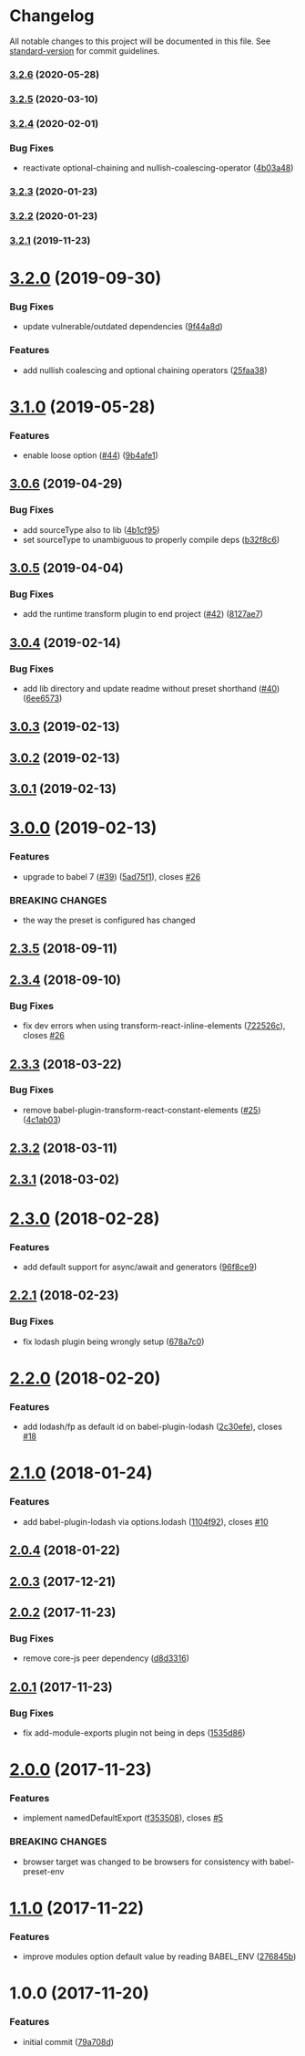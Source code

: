 # Changelog

All notable changes to this project will be documented in this file. See [standard-version](https://github.com/conventional-changelog/standard-version) for commit guidelines.

### [3.2.6](https://github.com/moxystudio/babel-preset/compare/v3.2.5...v3.2.6) (2020-05-28)

### [3.2.5](https://github.com/moxystudio/babel-preset/compare/v3.2.4...v3.2.5) (2020-03-10)

### [3.2.4](https://github.com/moxystudio/babel-preset/compare/v3.2.3...v3.2.4) (2020-02-01)


### Bug Fixes

* reactivate optional-chaining and nullish-coalescing-operator ([4b03a48](https://github.com/moxystudio/babel-preset/commit/4b03a4820b68e9c7ea9224b22b3c885a14c27e66))

### [3.2.3](https://github.com/moxystudio/babel-preset/compare/v3.2.2...v3.2.3) (2020-01-23)

### [3.2.2](https://github.com/moxystudio/babel-preset/compare/v3.2.1...v3.2.2) (2020-01-23)

### [3.2.1](https://github.com/moxystudio/babel-preset/compare/v3.2.0...v3.2.1) (2019-11-23)

<a name="3.2.0"></a>
# [3.2.0](https://github.com/moxystudio/babel-preset/compare/v3.1.0...v3.2.0) (2019-09-30)


### Bug Fixes

* update vulnerable/outdated dependencies ([9f44a8d](https://github.com/moxystudio/babel-preset/commit/9f44a8d))


### Features

* add nullish coalescing and optional chaining operators ([25faa38](https://github.com/moxystudio/babel-preset/commit/25faa38))



<a name="3.1.0"></a>
# [3.1.0](https://github.com/moxystudio/babel-preset/compare/v3.0.6...v3.1.0) (2019-05-28)


### Features

* enable loose option ([#44](https://github.com/moxystudio/babel-preset/issues/44)) ([9b4afe1](https://github.com/moxystudio/babel-preset/commit/9b4afe1))



<a name="3.0.6"></a>
## [3.0.6](https://github.com/moxystudio/babel-preset/compare/v3.0.5...v3.0.6) (2019-04-29)


### Bug Fixes

* add sourceType also to lib ([4b1cf95](https://github.com/moxystudio/babel-preset/commit/4b1cf95))
* set sourceType to unambiguous to properly compile deps ([b32f8c6](https://github.com/moxystudio/babel-preset/commit/b32f8c6))



<a name="3.0.5"></a>
## [3.0.5](https://github.com/moxystudio/babel-preset/compare/v3.0.4...v3.0.5) (2019-04-04)


### Bug Fixes

* add the runtime transform plugin to end project ([#42](https://github.com/moxystudio/babel-preset/issues/42)) ([8127ae7](https://github.com/moxystudio/babel-preset/commit/8127ae7))



<a name="3.0.4"></a>
## [3.0.4](https://github.com/moxystudio/babel-preset/compare/v3.0.3...v3.0.4) (2019-02-14)


### Bug Fixes

* add lib directory and update readme without preset shorthand ([#40](https://github.com/moxystudio/babel-preset/issues/40)) ([6ee6573](https://github.com/moxystudio/babel-preset/commit/6ee6573))



<a name="3.0.3"></a>
## [3.0.3](https://github.com/moxystudio/babel-preset/compare/v3.0.2...v3.0.3) (2019-02-13)



<a name="3.0.2"></a>
## [3.0.2](https://github.com/moxystudio/babel-preset/compare/v3.0.1...v3.0.2) (2019-02-13)



<a name="3.0.1"></a>
## [3.0.1](https://github.com/moxystudio/babel-preset/compare/v3.0.0...v3.0.1) (2019-02-13)



<a name="3.0.0"></a>
# [3.0.0](https://github.com/moxystudio/babel-preset/compare/v2.3.5...v3.0.0) (2019-02-13)


### Features

* upgrade to babel 7 ([#39](https://github.com/moxystudio/babel-preset/issues/39)) ([5ad75f1](https://github.com/moxystudio/babel-preset/commit/5ad75f1)), closes [#26](https://github.com/moxystudio/babel-preset/issues/26)


### BREAKING CHANGES

* the way the preset is configured has changed



<a name="2.3.5"></a>
## [2.3.5](https://github.com/moxystudio/babel-preset/compare/v2.3.4...v2.3.5) (2018-09-11)



<a name="2.3.4"></a>
## [2.3.4](https://github.com/moxystudio/babel-preset/compare/v2.3.3...v2.3.4) (2018-09-10)


### Bug Fixes

* fix dev errors when using transform-react-inline-elements ([722526c](https://github.com/moxystudio/babel-preset/commit/722526c)), closes [#26](https://github.com/moxystudio/babel-preset/issues/26)



<a name="2.3.3"></a>
## [2.3.3](https://github.com/moxystudio/babel-preset/compare/v2.3.2...v2.3.3) (2018-03-22)


### Bug Fixes

* remove babel-plugin-transform-react-constant-elements ([#25](https://github.com/moxystudio/babel-preset/issues/25)) ([4c1ab03](https://github.com/moxystudio/babel-preset/commit/4c1ab03))



<a name="2.3.2"></a>
## [2.3.2](https://github.com/moxystudio/babel-preset/compare/v2.3.1...v2.3.2) (2018-03-11)



<a name="2.3.1"></a>
## [2.3.1](https://github.com/moxystudio/babel-preset/compare/v2.3.0...v2.3.1) (2018-03-02)



<a name="2.3.0"></a>
# [2.3.0](https://github.com/moxystudio/babel-preset/compare/v2.2.1...v2.3.0) (2018-02-28)


### Features

* add default support for async/await and generators ([96f8ce9](https://github.com/moxystudio/babel-preset/commit/96f8ce9))



<a name="2.2.1"></a>
## [2.2.1](https://github.com/moxystudio/babel-preset/compare/v2.2.0...v2.2.1) (2018-02-23)


### Bug Fixes

* fix lodash plugin being wrongly setup ([678a7c0](https://github.com/moxystudio/babel-preset/commit/678a7c0))



<a name="2.2.0"></a>
# [2.2.0](https://github.com/moxystudio/babel-preset/compare/v2.1.0...v2.2.0) (2018-02-20)


### Features

* add lodash/fp as default id on babel-plugin-lodash ([2c30efe](https://github.com/moxystudio/babel-preset/commit/2c30efe)), closes [#18](https://github.com/moxystudio/babel-preset/issues/18)



<a name="2.1.0"></a>
# [2.1.0](https://github.com/moxystudio/babel-preset/compare/v2.0.4...v2.1.0) (2018-01-24)


### Features

* add babel-plugin-lodash via options.lodash ([1104f92](https://github.com/moxystudio/babel-preset/commit/1104f92)), closes [#10](https://github.com/moxystudio/babel-preset/issues/10)



<a name="2.0.4"></a>
## [2.0.4](https://github.com/moxystudio/babel-preset/compare/v2.0.3...v2.0.4) (2018-01-22)



<a name="2.0.3"></a>
## [2.0.3](https://github.com/moxystudio/babel-preset/compare/v2.0.2...v2.0.3) (2017-12-21)



<a name="2.0.2"></a>
## [2.0.2](https://github.com/moxystudio/babel-preset/compare/v2.0.1...v2.0.2) (2017-11-23)


### Bug Fixes

* remove core-js peer dependency ([d8d3316](https://github.com/moxystudio/babel-preset/commit/d8d3316))



<a name="2.0.1"></a>
## [2.0.1](https://github.com/moxystudio/babel-preset/compare/v2.0.0...v2.0.1) (2017-11-23)


### Bug Fixes

* fix add-module-exports plugin not being in deps ([1535d86](https://github.com/moxystudio/babel-preset/commit/1535d86))



<a name="2.0.0"></a>
# [2.0.0](https://github.com/moxystudio/babel-preset/compare/v1.1.0...v2.0.0) (2017-11-23)


### Features

* implement namedDefaultExport ([f353508](https://github.com/moxystudio/babel-preset/commit/f353508)), closes [#5](https://github.com/moxystudio/babel-preset/issues/5)


### BREAKING CHANGES

* browser target was changed to be browsers for consistency with babel-preset-env



<a name="1.1.0"></a>
# [1.1.0](https://github.com/moxystudio/babel-preset/compare/v1.0.0...v1.1.0) (2017-11-22)


### Features

* improve modules option default value by reading BABEL_ENV ([276845b](https://github.com/moxystudio/babel-preset/commit/276845b))



<a name="1.0.0"></a>
# 1.0.0 (2017-11-20)


### Features

* initial commit ([79a708d](https://github.com/moxystudio/babel-preset/commit/79a708d))

